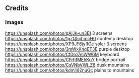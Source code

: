 ## Credits
### Images
https://unsplash.com/photos/qAjJk-un3BI 3 screens
https://unsplash.com/photos/1gZQ5chmcH0 contemp desktop
https://unsplash.com/photos/XP9JF6jyRGc solar 3 screens
https://unsplash.com/photos/3mWxKnqET3E purple desktop
https://unsplash.com/photos/CtDrd7mWW6M keyboard
https://unsplash.com/photos/CFrh1MEhKqY bridge portrait
https://unsplash.com/photos/CsVNbVWj_Z8 dusk mountains
https://unsplash.com/photos/kdmlI62nuGc plains to mountains